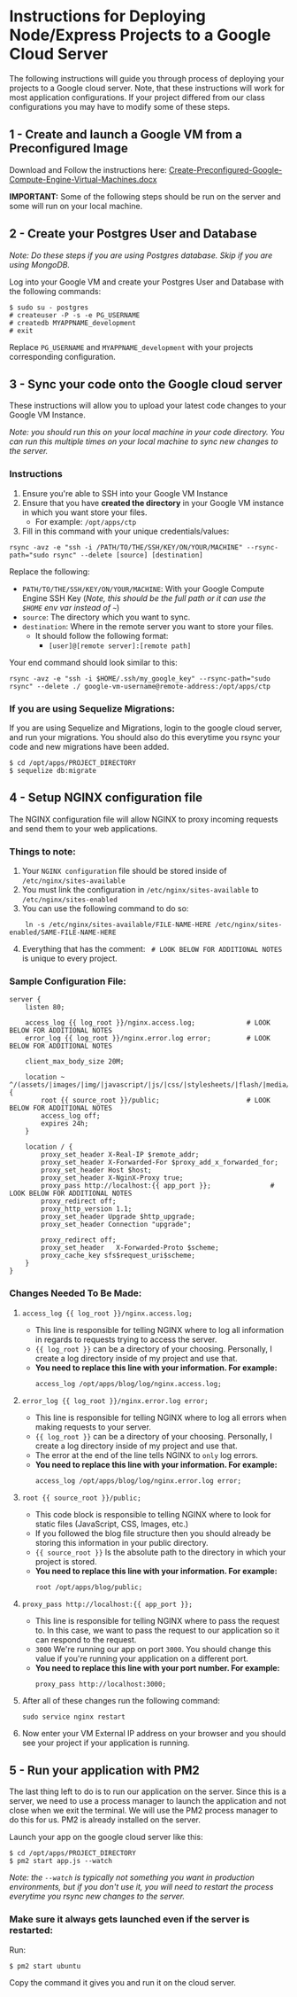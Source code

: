 # Instructions for Deploying Node/Express Projects to a Google Cloud Server

The following instructions will guide you through process of deploying your projects to a Google cloud server. Note, that these instructions will work for most application configurations. If your project differed from our class configurations you may have to modify some of these steps.

## 1 - Create and launch a Google VM from a Preconfigured Image

Download and Follow the instructions here: [Create-Preconfigured-Google-Compute-Engine-Virtual-Machines.docx](deployment/Create-Preconfigured-Google-Compute-Engine-Virtual-Machines.docx)

**IMPORTANT:** Some of the following steps should be run on the server and some will run on your local machine.

## 2 - Create your Postgres User and Database

_Note: Do these steps if you are using Postgres database. Skip if you are using MongoDB._

Log into your Google VM and create your Postgres User and Database with the following commands:

```
$ sudo su - postgres
# createuser -P -s -e PG_USERNAME
# createdb MYAPPNAME_development
# exit
```

Replace `PG_USERNAME` and `MYAPPNAME_development` with your projects corresponding configuration.

## 3 - Sync your code onto the Google cloud server

These instructions will allow you to upload your latest code changes to your Google VM Instance.

_Note: you should run this on your local machine in your code directory. You can run this multiple times on your local machine to sync new changes to the server._

### Instructions

1. Ensure you're able to SSH into your Google VM Instance
2. Ensure that you have **created the directory** in your Google VM instance in which you want store your files.
    - For example: `/opt/apps/ctp`
3. Fill in this command with your unique credentials/values:

```
rsync -avz -e "ssh -i /PATH/TO/THE/SSH/KEY/ON/YOUR/MACHINE" --rsync-path="sudo rsync" --delete [source] [destination]
```

Replace the following:
- `PATH/TO/THE/SSH/KEY/ON/YOUR/MACHINE`: With your Google Compute Engine SSH Key (_Note, this should be the full path or it can use the `$HOME` env var instead of `~`_)
- `source`: The directory which you want to sync.
- `destination`: Where in the remote server you want to store your files.
   - It should follow the following format:
     - `[user]@[remote server]:[remote path]`

Your end command should look similar to this:
```
rsync -avz -e "ssh -i $HOME/.ssh/my_google_key" --rsync-path="sudo rsync" --delete ./ google-vm-username@remote-address:/opt/apps/ctp
```

### If you are using Sequelize Migrations:

If you are using Sequelize and Migrations, login to the google cloud server, and run your migrations. You should also do this everytime you rsync your code and new migrations have been added.

```
$ cd /opt/apps/PROJECT_DIRECTORY
$ sequelize db:migrate
```

## 4 - Setup NGINX configuration file

The NGINX configuration file will allow NGINX to proxy incoming requests and send them to your web applications.

### Things to note:

1. Your `NGINX configuration` file should be stored inside of `/etc/nginx/sites-available`
2. You must link the configuration in `/etc/nginx/sites-available` to `/etc/nginx/sites-enabled`
3. You can use the following command to do so:

```
    ln -s /etc/nginx/sites-available/FILE-NAME-HERE /etc/nginx/sites-enabled/SAME-FILE-NAME-HERE
```

4. Everything that has the comment: ` # LOOK BELOW FOR ADDITIONAL NOTES` is unique to every project.

### Sample Configuration File:

```nginx
server {
    listen 80;

    access_log {{ log_root }}/nginx.access.log;             # LOOK BELOW FOR ADDITIONAL NOTES
    error_log {{ log_root }}/nginx.error.log error;         # LOOK BELOW FOR ADDITIONAL NOTES

    client_max_body_size 20M;

    location ~ ^/(assets/|images/|img/|javascript/|js/|css/|stylesheets/|flash/|media/|static/|robots.txt|humans.txt|favicon.ico) {
        root {{ source_root }}/public;                      # LOOK BELOW FOR ADDITIONAL NOTES
        access_log off;
        expires 24h;
    }

    location / {
        proxy_set_header X-Real-IP $remote_addr;
        proxy_set_header X-Forwarded-For $proxy_add_x_forwarded_for;
        proxy_set_header Host $host;
        proxy_set_header X-NginX-Proxy true;
        proxy_pass http://localhost:{{ app_port }};               # LOOK BELOW FOR ADDITIONAL NOTES
        proxy_redirect off;
        proxy_http_version 1.1;
        proxy_set_header Upgrade $http_upgrade;
        proxy_set_header Connection "upgrade";

        proxy_redirect off;
        proxy_set_header   X-Forwarded-Proto $scheme;
        proxy_cache_key sfs$request_uri$scheme;
    }
}
```

### Changes Needed To Be Made:

1. `access_log {{ log_root }}/nginx.access.log;`
    - This line is responsible for telling NGINX where to log all information in regards to requests trying to access the server.
    - `{{ log_root }}` can be a directory of your choosing. Personally, I create a log directory inside of my project and use that.
    - **You need to replace this line with your information. For example:**
        ```
        access_log /opt/apps/blog/log/nginx.access.log;
        ```
2. `error_log {{ log_root }}/nginx.error.log error;`
    - This line is responsible for telling NGINX where to log all errors when making requests to your server.
    - `{{ log_root }}` can be a directory of your choosing. Personally, I create a log directory inside of my project and use that.
    - The error at the end of the line tells NGINX to `only` log errors.
    - **You need to replace this line with your information. For example:**
        ```
        access_log /opt/apps/blog/log/nginx.error.log error;
        ```
3. `root {{ source_root }}/public;`
    - This code block is responsible to telling NGINX where to look for static files (JavaScript, CSS, Images, etc.)
    - If you followed the blog file structure then you should already be storing this information in your public directory.
    - `{{ source_root }}` Is the absolute path to the directory in which your project is stored.
    - **You need to replace this line with your information. For example:**
        ```
        root /opt/apps/blog/public;
        ```
4. `proxy_pass http://localhost:{{ app_port }};`
    - This line is responsible for telling NGINX where to pass the request to. In this case, we want to pass the request to our application so it can respond to the request.
    - `3000` We're running our app on port `3000`. You should change this value if you're running your application on a different port.
    - **You need to replace this line with your port number. For example:**
        ```
        proxy_pass http://localhost:3000;
        ```
5. After all of these changes run the following command:
    ```
    sudo service nginx restart
    ```

6. Now enter your VM External IP address on your browser and you should see your project if your application is running.

## 5 - Run your application with PM2 

The last thing left to do is to run our application on the server. Since this is a server, we need to use a process manager to launch the application and not close when we exit the terminal. We will use the PM2 process manager to do this for us. PM2 is already installed on the server.

Launch your app on the google cloud server like this:

```
$ cd /opt/apps/PROJECT_DIRECTORY
$ pm2 start app.js --watch
```

_Note: the `--watch` is typically not something you want in production environments, but if you don't use it, you will need to restart the process everytime you rsync new changes to the server._

### Make sure it always gets launched even if the server is restarted:

Run:

```
$ pm2 start ubuntu
```

Copy the command it gives you and run it on the cloud server.

